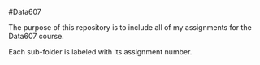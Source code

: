 #Data607

The purpose of this repository is to include all of my assignments for the Data607 course.

Each sub-folder is labeled with its assignment number.
